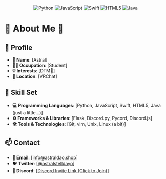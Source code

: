 <div align="center">
<!--  <img src="https://" alt="Logo" width="150">  -->

  ![Python](https://img.shields.io/badge/Python-3776AB?style=for-the-badge&logo=python&logoColor=white)
  ![JavaScript](https://img.shields.io/badge/JavaScript-F7DF1E?style=for-the-badge&logo=javascript&logoColor=black)
  ![Swift](https://img.shields.io/badge/Swift-FA7343?style=for-the-badge&logo=swift&logoColor=white)
  ![HTML5](https://img.shields.io/badge/HTML5-E34F26?style=for-the-badge&logo=html5&logoColor=white)
  ![Java](https://img.shields.io/badge/Java-007396?style=for-the-badge&logo=java&logoColor=white)
</div>

# 🌸 About Me 🌸

## 💼 Profile
- **📝 Name**: [Astral]
- **👩‍💻 Occupation**: [Student]
- **💡 Interests**: [DTM🎵]
- **📍 Location**: [VRChat]

## 🔧 Skill Set
- **💻 Programming Languages**: [Python, JavaScript, Swift, HTML5, Java (just a little...)]
- **⚙️ Frameworks & Libraries**: [Flask, Discord.py, Pycord, Discord.js]
- **🛠️ Tools & Technologies**: [Git, vim, Unix, Linux (a bit)]

## 📫 Contact
- **📧 Email**: [info@astraldao.shop]
- **🐦 Twitter**: [[@astralstelldayo](https://x.com/AstralStelldayo)]
- **🤖 Discord**: [[Discord Invite Link (Click to Join)](https://discord.gg/ZB3KpuwVxy)]


<!--  じこりゅーてんぷれ  -->
